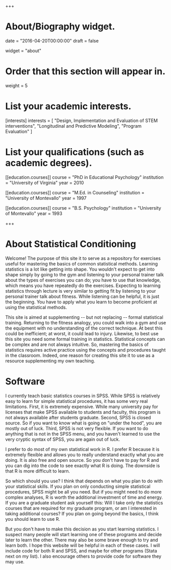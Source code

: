 +++
# About/Biography widget.

date = "2016-04-20T00:00:00"
draft = false

widget = "about"

# Order that this section will appear in.
weight = 5

# List your academic interests.
[interests]
  interests = [
    "Design, Implementation and Evaluation of STEM interventions",
    "Longitudinal and Predictive Modeling",
    "Program Evaluation"
  ]

# List your qualifications (such as academic degrees).
[[education.courses]]
  course = "PhD in Educational Psychology"
  institution = "University of Virginia"
  year = 2010

[[education.courses]]
  course = "M.Ed. in Counseling"
  institution = "University of Montevallo"
  year = 1997

[[education.courses]]
  course = "B.S. Psychology"
  institution = "University of Montevallo"
  year = 1993
 
+++

# About Statistical Conditioning 

Welcome! The purpose of this site it to serve as a repository for exercises useful for mastering the basics of common statistical methods. Learning statistics is a lot like getting into shape. You wouldn't expect to get into shape simply by going to the gym and listening to your personal trainer talk about the types of exercises you can do; you have to use that knowledge, which means you have repeatedly do the exercises. Expecting to learning statistics through lecture is very similar to getting fit by listening to your personal trainer talk about fitness. While listening can be helpful, it is just the beginning. You have to apply what you learn to become proficient at using the statistical methods.

This site is aimed at supplementing -- but not replacing -- formal statistical training. Returning to the fitness analogy, you could walk into a gym and use the equipment with no understanding of the correct technique. At best this could be inefficient; at worst, it could lead to injury. Likewise, to best use this site you need some formal training in statistics. Statistical concepts can be complex and are not always intuitive. So, mastering the basics of statistics requires active practice using the concepts and procedures taught in the classroom. Indeed, one reason for creating this site it to use as a resource supplementing my own teaching.

# Software

I currently teach basic statistics courses in SPSS. While SPSS is relatively easy to learn for simple statistical procedures, it has some very real limitations. First, it is extremely expensive. While many university pay for licenses that make SPSS available to students and faculty, this program is not always available after students graduate. Second, SPSS is closed source. So if you want to know what is going on "under the hood", you are mostly out of luck. Third, SPSS is not very flexible. If you want to do anything that is not in the SPSS menu, and you haven't learned to use the very cryptic syntax of SPSS, you are again out of luck.

I prefer to do most of my own statistical work in R. I prefer R because it is extremely flexible and allows you to really understand exactly what you are doing. It is also free and open source. So you don't have to pay for R and you can dig into the code to see exactly what R is doing. The downside is that R is more difficult to learn.

So which should you use? I think that depends on what you plan to do with your statistical skills. If you plan on only conducting simple statistical procedures, SPSS might be all you need. But if you might need to do more complex analyses, R is worth the additional investment of time and energy. If you are a graduate student ask yourself this: Will I take only the statistics courses that are required for my graduate program, or am I interested in taking additional courses? If you plan on going beyond the basics, I think you should learn to use R.

But you don't have to make this decision as you start learning statistics. I suspect many people will start learning one of these programs and decide later to learn the other. There may also be some brave enough to try and learn both. I hope this website will be helpful in each of these cases. I will include code for both R and SPSS, and maybe for other programs (Stata next on my list). I also encourage others to provide code for software they may use.
